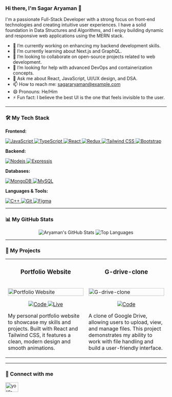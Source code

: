### Hi there, I'm Sagar Aryaman 👋

I'm a passionate Full-Stack Developer with a strong focus on front-end technologies and creating intuitive user experiences. I have a solid foundation in Data Structures and Algorithms, and I enjoy building dynamic and responsive web applications using the MERN stack.

- 🔭 I’m currently working on enhancing my backend development skills.
- 🌱 I’m currently learning about Next.js and GraphQL.
- 👯 I’m looking to collaborate on open-source projects related to web development.
- 🤔 I’m looking for help with advanced DevOps and containerization concepts.
- 💬 Ask me about React, JavaScript, UI/UX design, and DSA.
- 📫 How to reach me: [sagararyaman@example.com](mailto:sagararyaman@example.com)
- 😄 Pronouns: He/Him
- ⚡ Fun fact: I believe the best UI is the one that feels invisible to the user.

---

### 🛠️ My Tech Stack

**Frontend:**
<p>
    <a href="https://developer.mozilla.org/en-US/docs/Web/JavaScript" target="_blank"> <img src="https://img.shields.io/badge/JavaScript-F7DF1E?style=for-the-badge&logo=javascript&logoColor=black" alt="JavaScript"/> </a>
    <a href="https://www.typescriptlang.org/" target="_blank"> <img src="https://img.shields.io/badge/TypeScript-3178C6?style=for-the-badge&logo=typescript&logoColor=white" alt="TypeScript"/> </a>
    <a href="https://reactjs.org/" target="_blank"> <img src="https://img.shields.io/badge/React-20232A?style=for-the-badge&logo=react&logoColor=61DAFB" alt="React"/> </a>
    <a href="https://redux.js.org/" target="_blank"> <img src="https://img.shields.io/badge/Redux-593D88?style=for-the-badge&logo=redux&logoColor=white" alt="Redux"/> </a>
    <a href="https://tailwindcss.com/" target="_blank"> <img src="https://img.shields.io/badge/Tailwind_CSS-38B2AC?style=for-the-badge&logo=tailwind-css&logoColor=white" alt="Tailwind CSS"/> </a>
    <a href="https://getbootstrap.com" target="_blank" rel="noreferrer"> <img src="https://img.shields.io/badge/Bootstrap-563D7C?style=for-the-badge&logo=bootstrap&logoColor=white" alt="Bootstrap"/></a>
</p>

**Backend:**
<p>
    <a href="https://nodejs.org" target="_blank" rel="noreferrer"> <img src="https://img.shields.io/badge/Node.js-339933?style=for-the-badge&logo=nodedotjs&logoColor=white" alt="Nodejs"/> </a>
    <a href="https://expressjs.com" target="_blank" rel="noreferrer"> <img src="https://img.shields.io/badge/Express.js-000000?style=for-the-badge&logo=express&logoColor=white" alt="Expressjs"/> </a>
</p>

**Databases:**
<p>
    <a href="https://www.mongodb.com/" target="_blank" rel="noreferrer"> <img src="https://img.shields.io/badge/MongoDB-4EA94B?style=for-the-badge&logo=mongodb&logoColor=white" alt="MongoDB"/> </a>
    <a href="https://www.mysql.com/" target="_blank" rel="noreferrer"> <img src="https://img.shields.io/badge/MySQL-005C84?style=for-the-badge&logo=mysql&logoColor=white" alt="MySQL"/> </a>
</p>

**Languages & Tools:**
<p>
    <a href="https://www.cplusplus.com/" target="_blank" rel="noreferrer"> <img src="https://img.shields.io/badge/C%2B%2B-00599C?style=for-the-badge&logo=c%2B%2B&logoColor=white" alt="C++"/> </a>
    <a href="https://git-scm.com/" target="_blank" rel="noreferrer"> <img src="https://img.shields.io/badge/Git-F05032?style=for-the-badge&logo=git&logoColor=white" alt="Git"/> </a>
    <a href="https://www.figma.com/" target="_blank" rel="noreferrer"> <img src="https://img.shields.io/badge/Figma-F24E1E?style=for-the-badge&logo=figma&logoColor=white" alt="Figma"/> </a>
</p>

---

### 📊 My GitHub Stats

<p align="center">
  <img src="https://github-readme-stats.vercel.app/api?username=Aryaman-leo&show_icons=true&theme=radical" alt="Aryaman's GitHub Stats" />
  <img src="https://github-readme-stats.vercel.app/api/top-langs/?username=Aryaman-leo&layout=compact&theme=radical" alt="Top Languages" />
</p>

---

### 🚀 My Projects

<table width="100%">
  <tr>
    <td width="50%" valign="top">
      <h3 align="center">Portfolio Website</h3>
      <br />
      <a target="_blank" href="https://github.com/Aryaman-leo/Portfolio-Website">
        <img src="https://github.com/Aryaman-leo/Portfolio-Website/raw/main/ss.png" width="100%" alt="Portfolio Website"/>
      </a>
      <br />
      <p align="center">
        <a href="https://github.com/Aryaman-leo/Portfolio-Website" target="_blank">
          <img src="https://img.shields.io/badge/Code-black?style=for-the-badge&logo=github" alt="Code"/>
        </a>
        <a href="https://aryaman-leo.github.io/Portfolio-Website/" target="_blank">
          <img src="https://img.shields.io/badge/Live-blue?style=for-the-badge&logo=vercel" alt="Live"/>
        </a>
      </p>
      <p>My personal portfolio website to showcase my skills and projects. Built with React and Tailwind CSS, it features a clean, modern design and smooth animations.</p>
    </td>
    <td width="50%" valign="top">
      <h3 align="center">G-drive-clone</h3>
      <br />
      <a target="_blank" href="https://github.com/Aryaman-leo/G-drive-clone">
        <img src="https://github.com/Aryaman-leo/G-drive-clone/raw/main/Screenshot%20(10).png" width="100%" alt="G-drive-clone"/>
      </a>
      <br />
      <p align="center">
        <a href="https://github.com/Aryaman-leo/G-drive-clone" target="_blank">
          <img src="https://img.shields.io/badge/Code-black?style=for-the-badge&logo=github" alt="Code"/>
        </a>
      </p>
      <p>A clone of Google Drive, allowing users to upload, view, and manage files. This project demonstrates my ability to work with file handling and build a user-friendly interface.</p>
    </td>
  </tr>
</table>

---

### 🔗 Connect with me

<p align="left">
<a href="https://www.linkedin.com/in/sagar-aryaman-4820811a9" target="blank"><img align="center" src="https://raw.githubusercontent.com/rahuldkjain/github-profile-readme-generator/master/src/images/icons/Social/linked-in-alt.svg" alt="your-linkedin-profile" height="30" width="40" /></a>

